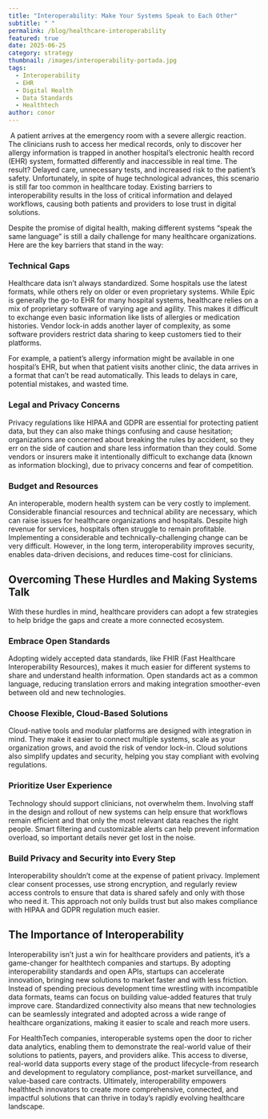 ```yaml
---
title: "Interoperability: Make Your Systems Speak to Each Other"
subtitle: " "
permalink: /blog/healthcare-interoperability
featured: true
date: 2025-06-25
category: strategy
thumbnail: /images/interoperability-portada.jpg
tags:
  - Interoperability
  - EHR
  - Digital Health
  - Data Standards
  - Healthtech
author: conor
---
```

 A patient arrives at the emergency room with a severe allergic reaction. The clinicians rush to access her medical records, only to discover her allergy information is trapped in another hospital’s electronic health record (EHR) system, formatted differently and inaccessible in real time. The result? Delayed care, unnecessary tests, and increased risk to the patient’s safety. Unfortunately, in spite of huge technological advances, this scenario is still far too common in healthcare today. Existing barriers to interoperability results in the loss of critical information and delayed workflows, causing both patients and providers to lose trust in digital solutions.

Despite the promise of digital health, making different systems “speak the same language” is still a daily challenge for many healthcare organizations. Here are the key barriers that stand in the way:

### Technical Gaps

Healthcare data isn’t always standardized. Some hospitals use the latest formats, while others rely on older or even proprietary systems. While Epic is generally the go-to EHR for many hospital systems, healthcare relies on a mix of proprietary software of varying age and agility. This makes it difficult to exchange even basic information like lists of allergies or medication histories. Vendor lock-in adds another layer of complexity, as some software providers restrict data sharing to keep customers tied to their platforms.

For example, a patient’s allergy information might be available in one hospital’s EHR, but when that patient visits another clinic, the data arrives in a format that can’t be read automatically. This leads to delays in care, potential mistakes, and wasted time.

### Legal and Privacy Concerns

Privacy regulations like HIPAA and GDPR are essential for protecting patient data, but they can also make things confusing and cause hesitation; organizations are concerned about breaking the rules by accident, so they err on the side of caution and share less information than they could. Some vendors or insurers make it intentionally difficult to exchange data (known as information blocking), due to privacy concerns and fear of competition.

### Budget and Resources

An interoperable, modern health system can be very costly to implement. Considerable financial resources and technical ability are necessary, which can raise issues for healthcare organizations and hospitals. Despite high revenue for services, hospitals often struggle to remain profitable. Implementing a considerable and technically-challenging change can be very difficult. However, in the long term, interoperability improves security, enables data-driven decisions, and reduces time-cost for clinicians. 

## Overcoming These Hurdles and Making Systems Talk

With these hurdles in mind, healthcare providers can adopt a few strategies to help bridge the gaps and create a more connected ecosystem.

### Embrace Open Standards

Adopting widely accepted data standards, like FHIR (Fast Healthcare Interoperability Resources), makes it much easier for different systems to share and understand health information. Open standards act as a common language, reducing translation errors and making integration smoother-even between old and new technologies.

### Choose Flexible, Cloud-Based Solutions

Cloud-native tools and modular platforms are designed with integration in mind. They make it easier to connect multiple systems, scale as your organization grows, and avoid the risk of vendor lock-in. Cloud solutions also simplify updates and security, helping you stay compliant with evolving regulations.

### Prioritize User Experience

Technology should support clinicians, not overwhelm them. Involving staff in the design and rollout of new systems can help ensure that workflows remain efficient and that only the most relevant data reaches the right people. Smart filtering and customizable alerts can help prevent information overload, so important details never get lost in the noise.

### Build Privacy and Security into Every Step

Interoperability shouldn’t come at the expense of patient privacy. Implement clear consent processes, use strong encryption, and regularly review access controls to ensure that data is shared safely and only with those who need it. This approach not only builds trust but also makes compliance with HIPAA and GDPR regulation much easier.

## The Importance of Interoperability

Interoperability isn’t just a win for healthcare providers and patients, it’s a game-changer for healthtech companies and startups. By adopting interoperability standards and open APIs, startups can accelerate innovation, bringing new solutions to market faster and with less friction. Instead of spending precious development time wrestling with incompatible data formats, teams can focus on building value-added features that truly improve care. Standardized connectivity also means that new technologies can be seamlessly integrated and adopted across a wide range of healthcare organizations, making it easier to scale and reach more users.

For HealthTech companies, interoperable systems open the door to richer data analytics, enabling them to demonstrate the real-world value of their solutions to patients, payers, and providers alike. This access to diverse, real-world data supports every stage of the product lifecycle-from research and development to regulatory compliance, post-market surveillance, and value-based care contracts. Ultimately, interoperability empowers healthtech innovators to create more comprehensive, connected, and impactful solutions that can thrive in today’s rapidly evolving healthcare landscape.